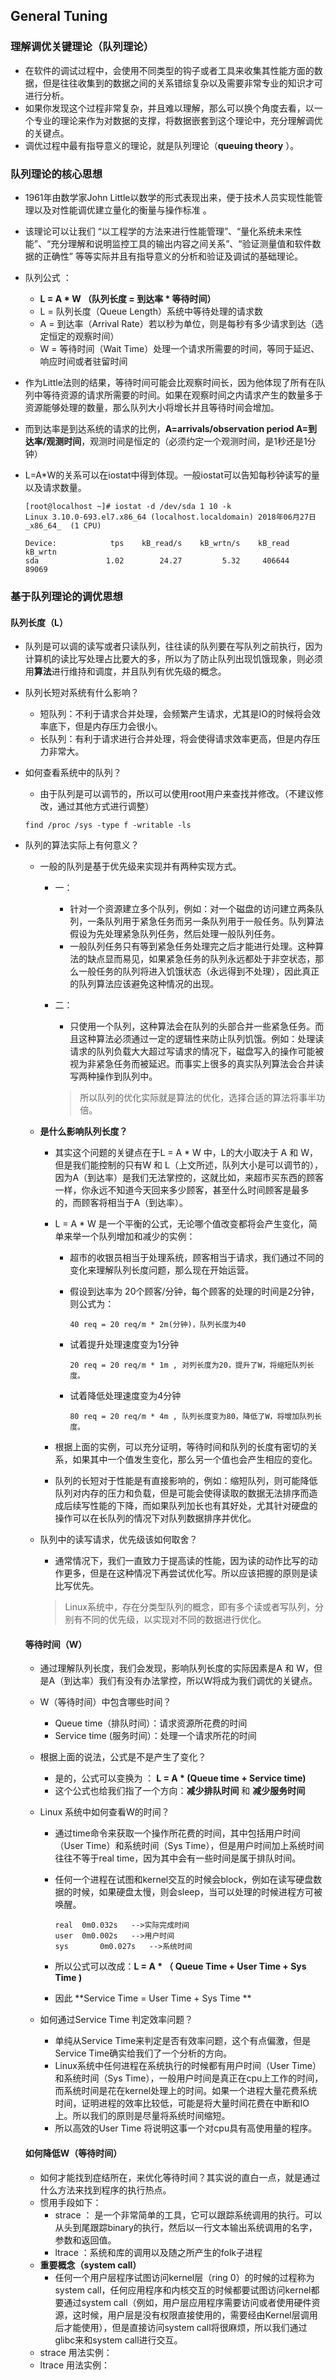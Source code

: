 ## General Tuning 

### 理解调优关键理论（队列理论）

- 在软件的调试过程中，会使用不同类型的钩子或者工具来收集其性能方面的数据，但是往往收集到的数据之间的关系错综复杂以及需要非常专业的知识才可进行分析。
- 如果你发现这个过程非常复杂，并且难以理解，那么可以换个角度去看，以一个专业的理论来作为对数据的支撑，将数据嵌套到这个理论中，充分理解调优的关键点。
- 调优过程中最有指导意义的理论，就是队列理论（**queuing theory** ）。

### 队列理论的核心思想

- 1961年由数学家John Little以数学的形式表现出来，便于技术人员实现性能管理以及对性能调优建立量化的衡量与操作标准 。

- 该理论可以让我们 “以工程学的方法来进行性能管理”、“量化系统未来性能”、“充分理解和说明监控工具的输出内容之间关系”、“验证测量值和软件数据的正确性” 等等实际并且有指导意义的分析和验证及调试的基础理论。

- 队列公式 ： 

  - **L = A *  W  （队列长度 = 到达率 * 等待时间）**
  - L = 队列长度（Queue Length）系统中等待处理的请求数
  - A = 到达率（Arrival Rate）若以秒为单位，则是每秒有多少请求到达（选定恒定的观察时间）
  - W = 等待时间（Wait Time）处理一个请求所需要的时间，等同于延迟、响应时间或者驻留时间

- 作为Little法则的结果，等待时间可能会比观察时间长，因为他体现了所有在队列中等待资源的请求所需要的时间。如果在观察时间之内请求产生的数量多于资源能够处理的数量，那么队列大小将增长并且等待时间会增加。

- 而到达率是到达系统的请求的比例，**A=arrivals/observation period A=到达率/观测时间**，观测时间是恒定的（必须约定一个观测时间，是1秒还是1分钟）

- L=A*W的关系可以在iostat中得到体现。一般iostat可以告知每秒钟读写的量以及请求数量。

  ```
  [root@localhost ~]# iostat -d /dev/sda 1 10 -k
  Linux 3.10.0-693.el7.x86_64 (localhost.localdomain) 2018年06月27日 _x86_64_	(1 CPU)
  
  Device:            tps    kB_read/s    kB_wrtn/s    kB_read    kB_wrtn
  sda               1.02        24.27         5.32     406644      89069
  ```

### 基于队列理论的调优思想

#### 队列长度（L）

- 队列是可以调的读写或者只读队列，往往读的队列要在写队列之前执行，因为计算机的读比写处理占比要大的多，所以为了防止队列出现饥饿现象，则必须用**算法**进行维持和调度，并且队列有优先级的概念。

- 队列长短对系统有什么影响？

  - 短队列：不利于请求合并处理，会频繁产生请求，尤其是IO的时候将会效率底下，但是内存压力会很小。
  - 长队列：有利于请求进行合并处理，将会使得请求效率更高，但是内存压力非常大。

- 如何查看系统中的队列？

  - 由于队列是可以调节的，所以可以使用root用户来查找并修改。（不建议修改，通过其他方式进行调整）

  ```
  find /proc /sys -type f -writable -ls
  ```

- 队列的算法实际上有何意义？

  - 一般的队列是基于优先级来实现并有两种实现方式。

    - 一：

      - 针对一个资源建立多个队列，例如：对一个磁盘的访问建立两条队列，一条队列用于紧急任务而另一条队列用于一般任务。队列算法假设为先处理紧急队列任务，然后处理一般队列任务。
      - 一般队列任务只有等到紧急任务处理完之后才能进行处理。这种算法的缺点显而易见，如果紧急任务的队列永远都处于非空状态，那么一般任务的队列将进入饥饿状态（永远得到不处理），因此真正的队列算法应该避免这种情况的出现。

    - 二：

      - 只使用一个队列，这种算法会在队列的头部合并一些紧急任务。而且这种算法必须通过一定的逻辑性来防止队列饥饿。例如：处理读请求的队列负载大大超过写请求的情况下，磁盘写入的操作可能被视为非紧急任务而被延迟。而事实上很多的真实队列算法会合并读写两种操作到队列中。

      > 所以队列的优化实际就是算法的优化，选择合适的算法将事半功倍。

  - **是什么影响队列长度？**

    - 其实这个问题的关键点在于L = A * W 中，L的大小取决于 A 和 W，但是我们能控制的只有W 和 L（上文所述，队列大小是可以调节的），因为A（到达率）是我们无法掌控的，这就比如，来超市买东西的顾客一样，你永远不知道今天回来多少顾客，甚至什么时间顾客是最多的，而顾客将相当于A（到达率）。

    - L =  A * W 是一个平衡的公式，无论哪个值改变都将会产生变化，简单来举一个队列增加和减少的实例：

      - 超市的收银员相当于处理系统，顾客相当于请求，我们通过不同的变化来理解队列长度问题，那么现在开始运营。

      - 假设到达率为 20个顾客/分钟，每个顾客的处理的时间是2分钟，则公式为：

        ```
        40 req = 20 req/m * 2m(分钟)，队列长度为40
        ```

      - 试着提升处理速度变为1分钟

        ```
        20 req = 20 req/m * 1m , 对列长度为20，提升了W，将缩短队列长度。
        ```

      - 试着降低处理速度变为4分钟

        ```
        80 req = 20 req/m * 4m , 队列长度变为80，降低了W，将增加队列长度。
        ```

    - 根据上面的实例，可以充分证明，等待时间和队列的长度有密切的关系，如果其中一个值发生变化，那么另一个值也会产生相应的变化。

    - 队列的长短对于性能是有直接影响的，例如：缩短队列，则可能降低队列对内存的压力和负载，但是可能会使得读取的数据无法排序而造成后续写性能的下降，而如果队列加长也有其好处，尤其针对硬盘的操作可以在长队列的情况下对队列数据排序并优化。 

  - 队列中的读写请求，优先级该如何取舍？

    - 通常情况下，我们一直致力于提高读的性能，因为读的动作比写的动作更多，但是在这种情况下再尝试优化写。所以应该把握的原则是读比写优先。 

    > Linux系统中，存在分类型队列的概念，即有多个读或者写队列，分别有不同的优先级，以实现对不同的数据进行优化。 

  #### 等待时间（W）

  - 通过理解队列长度，我们会发现，影响队列长度的实际因素是A 和 W，但是A（到达率）我们有没有办法掌控，所以W将成为我们调优的关键点。

  - W（等待时间）中包含哪些时间？

    -  Queue time（排队时间）：请求资源所花费的时间
    -  Service time (服务时间）：处理一个请求所花的时间

  - 根据上面的说法，公式是不是产生了变化？

    - 是的，公式可以变换为 ： **L = A * (Queue time + Service time)**
    - 这个公式也给我们指了一个方向：**减少排队时间** 和 **减少服务时间**

  - Linux 系统中如何查看W的时间？

    - 通过time命令来获取一个操作所花费的时间，其中包括用户时间（User Time）和系统时间（Sys Time），但是用户时间加上系统时间往往不等于real time，因为其中会有一些时间是属于排队时间。

    - 任何一个进程在试图和kernel交互的时候会block，例如在读写硬盘数据的时候，如果硬盘太慢，则会sleep，当可以处理的时候进程方可被唤醒。

      ```
      real	0m0.032s   -->实际完成时间
      user	0m0.002s   -->用户时间
      sys		0m0.027s   -->系统时间
      ```

    - 所以公式可以改成：**L = A * （ Queue Time + User Time + Sys Time )** 

    - 因此 **Service Time = User Time + Sys Time **

  - 如何通过Service Time 判定效率问题？

    - 单纯从Service Time来判定是否有效率问题，这个有点偏激，但是Service Time确实给我们了一个分析的方向。
    - Linux系统中任何进程在系统执行的时候都有用户时间（User Time）和系统时间（Sys Time），一般用户时间是真正在cpu上工作的时间，而系统时间是花在kernel处理上的时间。如果一个进程大量花费系统时间，证明进程的效率比较低，可能是将大量时间花费在中断和IO上。所以我们的原则是尽量将系统时间缩短。
    - 所以高效的User Time 将说明这事一个对cpu具有高使用量的程序。

  #### 如何降低W（等待时间）

  - 如何才能找到症结所在，来优化等待时间？其实说的直白一点，就是通过什么方法来找到程序的执行热点。
  - 惯用手段如下：
    - strace ： 是一个非常简单的工具，它可以跟踪系统调用的执行。可以从头到尾跟踪binary的执行，然后以一行文本输出系统调用的名字，参数和返回值。
    - ltrace ：系统和库的调用以及随之所产生的folk子进程 
  - **重要概念（system call）**
    - 任何一个用户层程序试图访问kernel层（ring 0）的时候的过程称为system call，任何应用程序和内核交互的时候都要试图访问kernel都要通过system call（例如，用户层应用程序需要访问或者使用硬件资源，这时候，用户层是没有权限直接使用的，需要经由Kernel层调用后才能使用），但是直接访问system call将很麻烦，所以我们通过glibc来和system call进行交互。 
  - strace 用法实例：
  - ltrace 用法实例：

